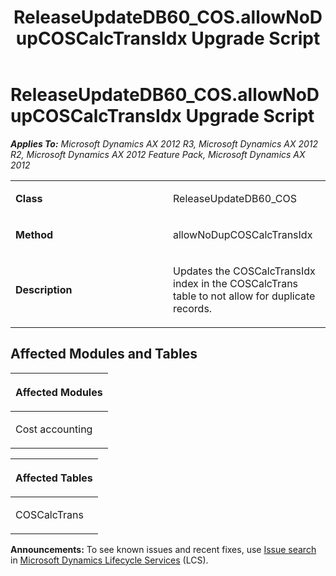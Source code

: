 ﻿---
title: ReleaseUpdateDB60_COS.allowNoDupCOSCalcTransIdx Upgrade Script
TOCTitle: ReleaseUpdateDB60_COS.allowNoDupCOSCalcTransIdx Upgrade Script
ms:assetid: c526b36f-61bd-bcc0-a1f9-5f7e8c037f10
ms:mtpsurl: https://msdn.microsoft.com/en-us/library/JJ719522(v=AX.60)
ms:contentKeyID: 49711090
ms.date: 05/18/2015
mtps_version: v=AX.60
---

# ReleaseUpdateDB60\_COS.allowNoDupCOSCalcTransIdx Upgrade Script 


_**Applies To:** Microsoft Dynamics AX 2012 R3, Microsoft Dynamics AX 2012 R2, Microsoft Dynamics AX 2012 Feature Pack, Microsoft Dynamics AX 2012_

<table>
<colgroup>
<col style="width: 50%" />
<col style="width: 50%" />
</colgroup>
<tbody>
<tr class="odd">
<td><p><strong>Class</strong></p></td>
<td><p>ReleaseUpdateDB60_COS</p></td>
</tr>
<tr class="even">
<td><p><strong>Method</strong></p></td>
<td><p>allowNoDupCOSCalcTransIdx</p></td>
</tr>
<tr class="odd">
<td><p><strong>Description</strong></p></td>
<td><p>Updates the COSCalcTransIdx index in the COSCalcTrans table to not allow for duplicate records.</p></td>
</tr>
</tbody>
</table>


## Affected Modules and Tables

<table>
<colgroup>
<col style="width: 100%" />
</colgroup>
<thead>
<tr class="header">
<th><p>Affected Modules</p></th>
</tr>
</thead>
<tbody>
<tr class="odd">
<td><p>Cost accounting</p></td>
</tr>
</tbody>
</table>


<table>
<colgroup>
<col style="width: 100%" />
</colgroup>
<thead>
<tr class="header">
<th><p>Affected Tables</p></th>
</tr>
</thead>
<tbody>
<tr class="odd">
<td><p>COSCalcTrans</p></td>
</tr>
</tbody>
</table>

  
**Announcements:** To see known issues and recent fixes, use [Issue search](http://go.microsoft.com/fwlink/?linkid=389258) in [Microsoft Dynamics Lifecycle Services](http://go.microsoft.com/fwlink/?linkid=306505) (LCS).

